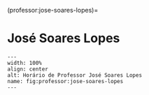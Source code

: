 (professor:jose-soares-lopes)=

# José Soares Lopes

```{figure} ../_static/img/professor/jose-soares-lopes.png
---
width: 100%
align: center
alt: Horário de Professor José Soares Lopes
name: fig:professor:jose-soares-lopes
---
```


